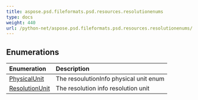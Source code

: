 ```yaml
---
title: aspose.psd.fileformats.psd.resources.resolutionenums
type: docs
weight: 440
url: /python-net/aspose.psd.fileformats.psd.resources.resolutionenums/
---
```





## **Enumerations**
| **Enumeration** | **Description** |
| :- | :- |
| [PhysicalUnit](/psd/python-net/aspose.psd.fileformats.psd.resources.resolutionenums/physicalunit/) | The resoulutionInfo physical unit enum |
| [ResolutionUnit](/psd/python-net/aspose.psd.fileformats.psd.resources.resolutionenums/resolutionunit/) | The resolution info resolution unit |
